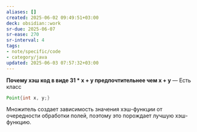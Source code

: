 ```yaml
---
aliases: []
created: 2025-06-02 09:49:51+03:00
deck: obsidian::work
sr-due: 2025-06-07
sr-ease: 270
sr-interval: 4
tags:
- note/specific/code
- category/java
updated: 2025-06-03 07:57:32+03:00
---
```


**Почему хэш код в виде 31 * x + y предпочтительнее чем x + y**
—
Есть класс
```java
Point{int x, y;}
```

Множитель создает зависимость значения хэш-функции от очередности обработки полей, поэтому это порождает лучшую хэш-функцию.